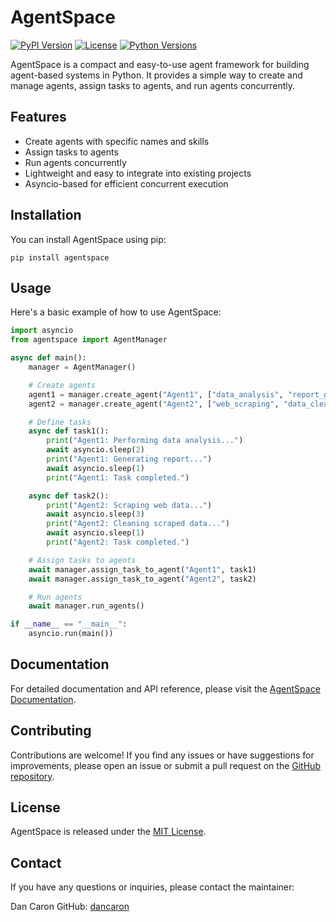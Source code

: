 # AgentSpace

[![PyPI Version](https://img.shields.io/pypi/v/agentspace.svg)](https://pypi.org/project/agentspace/)
[![License](https://img.shields.io/pypi/l/agentspace.svg)](https://github.com/yourusername/agentspace/blob/main/LICENSE)
[![Python Versions](https://img.shields.io/pypi/pyversions/agentspace.svg)](https://pypi.org/project/agentspace/)

AgentSpace is a compact and easy-to-use agent framework for building agent-based systems in Python. It provides a simple way to create and manage agents, assign tasks to agents, and run agents concurrently.

## Features

- Create agents with specific names and skills
- Assign tasks to agents
- Run agents concurrently
- Lightweight and easy to integrate into existing projects
- Asyncio-based for efficient concurrent execution

## Installation

You can install AgentSpace using pip:

```
pip install agentspace
```

## Usage

Here's a basic example of how to use AgentSpace:

```python
import asyncio
from agentspace import AgentManager

async def main():
    manager = AgentManager()

    # Create agents
    agent1 = manager.create_agent("Agent1", ["data_analysis", "report_generation"])
    agent2 = manager.create_agent("Agent2", ["web_scraping", "data_cleaning"])

    # Define tasks
    async def task1():
        print("Agent1: Performing data analysis...")
        await asyncio.sleep(2)
        print("Agent1: Generating report...")
        await asyncio.sleep(1)
        print("Agent1: Task completed.")

    async def task2():
        print("Agent2: Scraping web data...")
        await asyncio.sleep(3)
        print("Agent2: Cleaning scraped data...")
        await asyncio.sleep(1)
        print("Agent2: Task completed.")

    # Assign tasks to agents
    await manager.assign_task_to_agent("Agent1", task1)
    await manager.assign_task_to_agent("Agent2", task2)

    # Run agents
    await manager.run_agents()

if __name__ == "__main__":
    asyncio.run(main())
```

## Documentation

For detailed documentation and API reference, please visit the [AgentSpace Documentation](https://github.com/dancaron/agentspace/wiki).

## Contributing

Contributions are welcome! If you find any issues or have suggestions for improvements, please open an issue or submit a pull request on the [GitHub repository](https://github.com/yourusername/agentspace).

## License

AgentSpace is released under the [MIT License](https://github.com/dancaron/agentspace/blob/main/LICENSE).

## Contact

If you have any questions or inquiries, please contact the maintainer:

Dan Caron
GitHub: [dancaron](https://github.com/dancaron)
